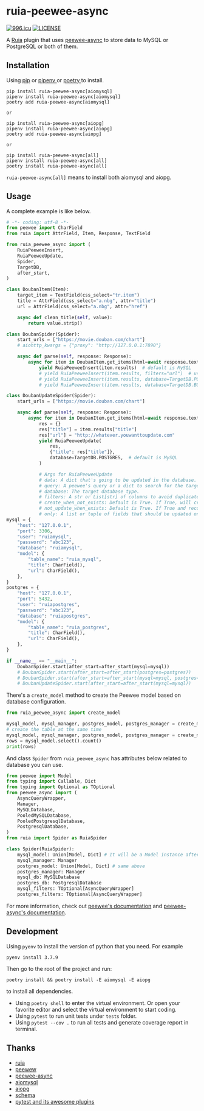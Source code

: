 # ruia-peewee-async
[![996.icu](https://img.shields.io/badge/link-996.icu-red.svg)](https://996.icu)
[![LICENSE](https://img.shields.io/badge/license-Anti%20996-blue.svg)](https://github.com/996icu/996.ICU/blob/master/LICENSE)

A [Ruia](https://github.com/howie6879/ruia) plugin that uses [peewee-async](https://github.com/05bit/peewee-async) to store data to MySQL or PostgreSQL or both of them.


## Installation

Using [pip](https://pip.pypa.io/en/stable/) or [ pipenv ](https://pipenv.pypa.io/en/latest/) or [ poetry ](https://python-poetry.org/) to install.

```shell
pip install ruia-peewee-async[aiomysql]
pipenv install ruia-peewee-async[aiomysql]
poetry add ruia-peewee-async[aiomysql]

or

pip install ruia-peewee-async[aiopg]
pipenv install ruia-peewee-async[aiopg]
poetry add ruia-peewee-async[aiopg]

or

pip install ruia-peewee-async[all]
pipenv install ruia-peewee-async[all]
poetry install ruia-peewee-async[all]
```
`ruia-peewee-async[all]` means to install both aiomysql and aiopg.

## Usage

A complete example is like below.
```python
# -*- coding: utf-8 -*-
from peewee import CharField
from ruia import AttrField, Item, Response, TextField

from ruia_peewee_async import (
    RuiaPeeweeInsert,
    RuiaPeeweeUpdate,
    Spider,
    TargetDB,
    after_start,
)

class DoubanItem(Item):
    target_item = TextField(css_select="tr.item")
    title = AttrField(css_select="a.nbg", attr="title")
    url = AttrField(css_select="a.nbg", attr="href")

    async def clean_title(self, value):
        return value.strip()

class DoubanSpider(Spider):
    start_urls = ["https://movie.douban.com/chart"]
    # aiohttp_kwargs = {"proxy": "http://127.0.0.1:7890"}

    async def parse(self, response: Response):
        async for item in DoubanItem.get_items(html=await response.text()):
            yield RuiaPeeweeInsert(item.results)  # default is MySQL
            # yield RuiaPeeweeInsert(item.results, filters="url")  # use url field(column) to deduplicate, avoid unnecessary insert query executed.
            # yield RuiaPeeweeInsert(item.results, database=TargetDB.POSTGRES) # save to Postgresql
            # yield RuiaPeeweeInsert(item.results, database=TargetDB.BOTH) # save to both MySQL and Postgresql

class DoubanUpdateSpider(Spider):
    start_urls = ["https://movie.douban.com/chart"]

    async def parse(self, response: Response):
        async for item in DoubanItem.get_items(html=await response.text()):
            res = {}
            res["title"] = item.results["title"]
            res["url"] = "http://whatever.youwanttoupdate.com"
            yield RuiaPeeweeUpdate(
                res,
                {"title": res["title"]},
                database=TargetDB.POSTGRES,  # default is MySQL
            )

            # Args for RuiaPeeweeUpdate
            # data: A dict that's going to be updated in the database.
            # query: A peewee's query or a dict to search for the target data in database.
            # database: The target database type.
            # filters: A str or List[str] of columns to avoid duplicate data and avoid unnecessary query execute.
            # create_when_not_exists: Default is True. If True, will create a record when query can't get the record.
            # not_update_when_exists: Default is True. If True and record exists, won't update data to the records.
            # only: A list or tuple of fields that should be updated only.
mysql = {
    "host": "127.0.0.1",
    "port": 3306,
    "user": "ruiamysql",
    "password": "abc123",
    "database": "ruiamysql",
    "model": {
        "table_name": "ruia_mysql",
        "title": CharField(),
        "url": CharField(),
    },
}
postgres = {
    "host": "127.0.0.1",
    "port": 5432,
    "user": "ruiapostgres",
    "password": "abc123",
    "database": "ruiapostgres",
    "model": {
        "table_name": "ruia_postgres",
        "title": CharField(),
        "url": CharField(),
    },
}

if __name__ == "__main__":
    DoubanSpider.start(after_start=after_start(mysql=mysql))
    # DoubanSpider.start(after_start=after_start(postgres=postgres))
    # DoubanSpider.start(after_start=after_start(mysql=mysql, postgres=postgres))
    # DoubanUpdateSpider.start(after_start=after_start(mysql=mysql))
```

There's a `create_model` method to create the Peewee model based on database configuration.
```python
from ruia_peewee_async import create_model

mysql_model, mysql_manager, postgres_model, postgres_manager = create_model(mysql=mysql) # or postgres=postgres or both
# create the table at the same time
mysql_model, mysql_manager, postgres_model, postgres_manager = create_model(mysql=mysql, create_table=True) # or postgres=postgres or both
rows = mysql_model.select().count()
print(rows)
```

And class `Spider` from `ruia_peewee_async` has attributes below related to database you can use.
```python
from peewee import Model
from typing import Callable, Dict
from typing import Optional as TOptional
from peewee_async import (
    AsyncQueryWrapper,
    Manager,
    MySQLDatabase,
    PooledMySQLDatabase,
    PooledPostgresqlDatabase,
    PostgresqlDatabase,
)
from ruia import Spider as RuiaSpider

class Spider(RuiaSpider):
    mysql_model: Union[Model, Dict] # It will be a Model instance after spider started.
    mysql_manager: Manager
    postgres_model: Union[Model, Dict] # same above
    postgres_manager: Manager
    mysql_db: MySQLDatabase
    postgres_db: PostgresqlDatabase
    mysql_filters: TOptional[AsyncQueryWrapper]
    postgres_filters: TOptional[AsyncQueryWrapper]
```
For more information, check out [peewee's documentation](http://docs.peewee-orm.com/en/latest/) and [peewee-async's documentation](https://peewee-async.readthedocs.io/en/latest/).

## Development
Using `pyenv` to install the version of python that you need.
For example
```shell
pyenv install 3.7.9
```
Then go to the root of the project and run:
```shell
poetry install && poetry install -E aiomysql -E aiopg
```
to install all dependencies.

- Using `poetry shell` to enter the virtual environment.
  Or open your favorite editor and select the virtual environment to start coding.
- Using `pytest` to run unit tests under `tests` folder.
- Using `pytest --cov .` to run all tests and generate coverage report in terminal.

## Thanks
- [ruia](https://github.com/howie6879/ruia)
- [peewew](https://github.com/coleifer/peewee)
- [peewee-async](https://github.com/05bit/peewee-async)
- [aiomysql](https://github.com/aio-libs/aiomysql)
- [aiopg](https://github.com/aio-libs/aiopg)
- [schema](https://github.com/keleshev/schema)
- [pytest and its awesome plugins](https://github.com/pytest-dev/pytest)
